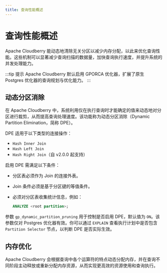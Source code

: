 ```yaml
---
title: 查询性能概述
---
```


# 查询性能概述

Apache Cloudberry 能动态地清除无关分区以减少内存分配，以此来优化查询性能。这些机制可以显著减少查询扫描的数据量，加快查询执行速度，并提升系统的并发处理能力。

:::tip 提示
Apache Cloudberry 默认启用 GPORCA 优化器，扩展了原生 Postgres 优化器的查询规划与优化能力。
:::

## 动态分区消除

在 Apache Cloudberry 中，系统利用仅在执行查询时才能确定的值来动态地对分区进行裁剪，从而提高查询处理速度。该功能称为动态分区消除（Dynamic Partition Elimination，简称 DPE）。

DPE 适用于以下类型的连接操作：

- `Hash Inner Join`
- `Hash Left Join`
- `Hash Right Join`（自 v2.0.0 起支持）

启用 DPE 需满足以下条件：

- 分区表必须作为 Join 的连接外表。
- Join 条件必须是基于分区键的等值条件。
- 必须对分区表收集统计信息，例如：

    ```sql
    ANALYZE <root partition>;
    ```

参数 `gp_dynamic_partition_pruning` 用于控制是否启用 DPE，默认值为 `ON`。该参数仅对 Postgres 优化器有效。你可以通过 `EXPLAIN` 查看执行计划中是否包含 `Partition Selector` 节点，以判断 DPE 是否实际生效。

## 内存优化

Apache Cloudberry 会根据查询中各个运算符的特点动态分配内存，并在查询不同阶段主动释放或重新分配内存资源，从而实现更高效的资源使用和查询执行。

